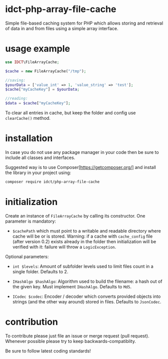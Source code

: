 idct-php-array-file-cache
=========================

Simple file-based caching system for PHP which allows storing and retrieval of
data in and from files using a simple array interface.

usage example
=============

````php
use IDCT\FileArrayCache;

$cache = new FileArrayCache("/tmp");

//saving:
$yourData = ['value_int' => 1, 'value_string' => 'test'];
$cache["myCacheKey"] = $yourData;

//reading:
$data = $cache["myCacheKey"];

````

To clear all entries in cache, but keep the folder and config use `clearCache()`
method.

installation
============

In case you do not use any package manager in your code then be sure to include
all classes and interfaces.

Suggested way is to use Composer[https://getcomposer.org/] and install the library
in your project using:
```bash
composer require idct/php-array-file-cache
```

initialization
==============

Create an instance of `FileArrayCache` by calling its constructor.
One parameter is mandatory:

* `$cachePath` which must point to a writable and readable directory where cache
will be or is stored. Warning: if a cache with `cache_config` file (after version
0.2) exists already in the folder then initialization will be verified with it:
failure will throw a `LogicException`.

Optional parameters:

* `int $levels`: Amount of subfolder levels used to limit files count in a single
folder. Defaults to 2.

* `IHashAlgo $hashAlgo`: Algorithm used to build the filename: a hash out of the
given key. Must implement `IHashAlgo`. Defaults to `Md5`.

* `ICodec $codec`: Encoder / decoder which converts provided objects into strings
(and the other way around) stored in files. Defaults to `JsonCodec`.

contribution
============

To contribute please just file an issue or merge request (pull request). Whenever
possible please try to keep backwards-compatiblity.

Be sure to follow latest coding standards!
